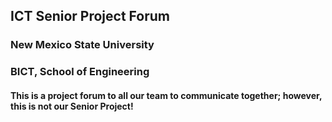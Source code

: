 ## ICT Senior Project Forum
### New Mexico State University
### BICT, School of Engineering


#### This is a project forum to all our team to communicate together; however, this is not our Senior Project!
